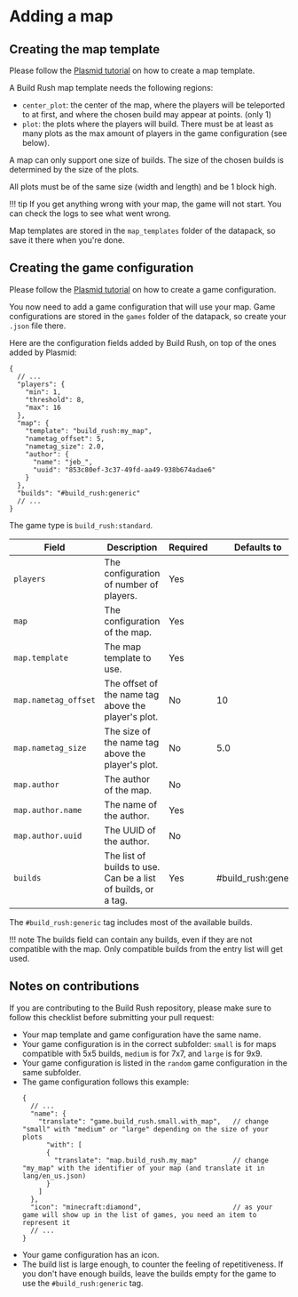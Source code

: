 # Adding a map

## Creating the map template

Please follow the [Plasmid tutorial](/plasmid/maps) on how to create a map template.

A Build Rush map template needs the following regions:
- `center_plot`: the center of the map, where the players will be teleported to at first, and where the chosen build may appear at points. (only 1)
- `plot`: the plots where the players will build. There must be at least as many plots as the max amount of players in the game configuration (see below).

A map can only support one size of builds. The size of the chosen builds is determined by the size of the plots.

All plots must be of the same size (width and length) and be 1 block high.

!!! tip
    If you get anything wrong with your map, the game will not start. You can check the logs to see what went wrong.

Map templates are stored in the `map_templates` folder of the datapack, so save it there when you're done.

## Creating the game configuration

Please follow the [Plasmid tutorial](/plasmid/getting-started/#creating-a-config) on how to create a game configuration.

You now need to add a game configuration that will use your map.
Game configurations are stored in the `games` folder of the datapack, so create your `.json` file there.

Here are the configuration fields added by Build Rush, on top of the ones added by Plasmid: 
```json5
{
  // ...
  "players": {
    "min": 1,
    "threshold": 8,
    "max": 16
  },
  "map": {
    "template": "build_rush:my_map",
    "nametag_offset": 5,
    "nametag_size": 2.0,
    "author": {
      "name": "jeb_",
      "uuid": "853c80ef-3c37-49fd-aa49-938b674adae6"
    }
  },
  "builds": "#build_rush:generic"
  // ...
}
```

The game type is `build_rush:standard`.

| Field                | Description                                                   | Required | Defaults to         |
|----------------------|---------------------------------------------------------------|----------|---------------------|
| `players`            | The configuration of number of players.                       | Yes      |                     |
| `map`                | The configuration of the map.                                 | Yes      |                     |
| `map.template`       | The map template to use.                                      | Yes      |                     |
| `map.nametag_offset` | The offset of the name tag above the player's plot.           | No       | 10                  |
| `map.nametag_size`   | The size of the name tag above the player's plot.             | No       | 5.0                 |
| `map.author`         | The author of the map.                                        | No       |                     |
| `map.author.name`    | The name of the author.                                       | Yes      |                     |
| `map.author.uuid`    | The UUID of the author.                                       | No       |                     |
| `builds`             | The list of builds to use. Can be a list of builds, or a tag. | Yes      | #build_rush:generic |

The `#build_rush:generic` tag includes most of the available builds.

!!! note
    The builds field can contain any builds, even if they are not compatible with the map. Only compatible builds from the entry list will get used.

## Notes on contributions

If you are contributing to the Build Rush repository, please make sure to follow this checklist before submitting your pull request:
- Your map template and game configuration have the same name.
- Your game configuration is in the correct subfolder: `small` is for maps compatible with 5x5 builds, `medium` is for 7x7, and `large` is for 9x9.
- Your game configuration is listed in the `random` game configuration in the same subfolder.
- The game configuration follows this example:
  ```json5
  {
    // ...
    "name": {                                        
      "translate": "game.build_rush.small.with_map",   // change "small" with "medium" or "large" depending on the size of your plots
        "with": [
        {
          "translate": "map.build_rush.my_map"         // change "my_map" with the identifier of your map (and translate it in lang/en_us.json)
        }
      ]
    },
    "icon": "minecraft:diamond",                       // as your game will show up in the list of games, you need an item to represent it
    // ...
  }
  ```
- Your game configuration has an icon.
- The build list is large enough, to counter the feeling of repetitiveness. If you don't have enough builds, leave the builds empty for the game to use the `#build_rush:generic` tag.